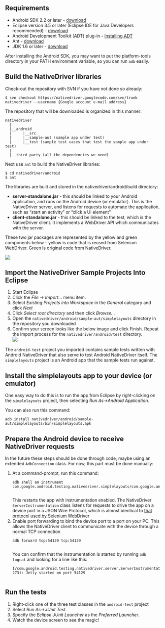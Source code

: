 ## Requirements ##
<ul>
<li>Android SDK 2.2 or later - <a href='http://developer.android.com/sdk/index.html'>download</a></li>
<li>Eclipse version 3.5 or later (Eclipse IDE for Java Developers recommended) - <a href='http://www.eclipse.org/downloads/'>
download</a></li>
<li>Android Development Toolkit (ADT) plug-in - <a href='http://developer.android.com/sdk/eclipse-adt.html#installing'>Installing ADT</a></li>
<li>Ant - <a href='http://ant.apache.org/bindownload.cgi'>download</a></li>
<li>JDK 1.6 or later - <a href='http://www.oracle.com/technetwork/java/javase/downloads/jdk-6u25-download-346242.html'>download</a></li>
</ul>

After installing the Android SDK, you may want to put the platform-tools directory in your PATH environment variable, so you can run `adb` easily.

## Build the NativeDriver libraries ##
Check-out the repository with SVN if you have not done so already:
```
$ svn checkout https://nativedriver.googlecode.com/svn/trunk nativedriver --username {Google account e-mail address}
```
The repository that will be downloaded is organized in this manner:
```
nativedriver
  |
  |__android
  |     |__src
  |     |__sample-aut (sample app under test)
  |     |__test (sample test cases that test the sample app under test)
  |
  |__third_party (all the dependencies we need)
```
Next use `ant` to build the NativeDriver libraries:
```
$ cd nativedriver/android
$ ant
```

<p>The libraries are built and stored in the nativedriver/android/build directory:</p>
<ul>
<li><b>server-standalone.jar</b> - this should be linked to your Android application, and runs on the Android device (or emulator). This is the NativeDriver server, and listens for requests to automate the application, such as “start an activity” or “click a UI element”</li>
<li><b>client-standalone.jar</b> - this should be linked to the test, which is the NativeDriver client. It implements a WebDriver API which communicates with the server.</li>
</ul>

These two jar packages are represented by the yellow and green components below - yellow is code that is reused from Selenium WebDriver. Green is original code from NativeDriver.

<img src='http://nativedriver.googlecode.com/files/AndroidNativeDriverArchitecture.png' />

## Import the NativeDriver Sample Projects Into Eclipse ##
<ol>
<li>Start Eclipse</li>
<li>Click the <i>File -> Import...</i> menu item.</li>
<li>Select <i>Existing Projects into Workspace</i> in the <i>General</i> category and click <i>Next</i></li>
<li>Click <i>Select root directory</i> and then click <i>Browse...</i></li>
<li>Open the <code>nativedriver/android/sample-aut/simplelayouts</code> directory in the repository you downloaded</li>
<li>Confirm your screen looks like the below image and click Finish. Repeat the import process for the <code>nativedriver/android/test</code> directory.<br>
<img src='http://nativedriver.googlecode.com/files/ImportingSimplelayouts.png' />
</li>
</ol>

<p>The <code>android-test</code> project you imported contains sample tests written with Android NativeDriver that also serve to test Android NativeDriver itself. The <code>simplelayouts</code> project is an Android app that the sample tests run against.</p>

## Install the simplelayouts app to your device (or emulator) ##

One easy way to do this is to run the app from Eclipse by right-clicking on the `simplelayouts` project, then selecting _Run As->Android Application_.

You can also run this command:
```
adb install nativedriver/android/sample-aut/simplelayouts/bin/simplelayouts.apk
```

## Prepare the Android device to receive NativeDriver requests ##
In the future these steps should be done through code, maybe using an extended `AdbConnection` class. For now, this part must be done manually:

<ol>
<li>At a command-prompt, run this command:<br>
<pre><code>adb shell am instrument com.google.android.testing.nativedriver.simplelayouts/com.google.android.testing.nativedriver.server.ServerInstrumentation<br>
</code></pre>
This restarts the app with instrumentation enabled. The NativeDriver <code>ServerInstrumentation</code> class listens for requests to drive the app on a device port in a JSON Wire Protocol, which is almost identical to <a href='http://code.google.com/p/selenium/wiki/JsonWireProtocol'>that protocol used by Selenium WebDriver</a>
</li>
<li>Enable port forwarding to bind the device port to a port on your PC. This allows the NativeDriver client to communicate with the device through a normal TCP connection.<br>
<pre><code>adb forward tcp:54129 tcp:54129<br>
</code></pre>
You can confirm that the instrumentation is started by running <code>adb logcat</code> and looking for a line like this:<br>
<pre><code>I/com.google.android.testing.nativedriver.server.ServerInstrumentation(  273): Jetty started on port 54129<br>
</code></pre>
</li>
</ol>

## Run the tests ##
<ol>
<li>Right-click one of the three test classes in the <code>android-test</code> project</li>
<li>Select <i>Run As->JUnit Test</i>.</li>
<li>Specify the <i>Eclipse JUnit Launcher</i> as the <i>Preferred Launcher</i>.</li>
<li>Watch the device screen to see the magic!</li>
</ol>